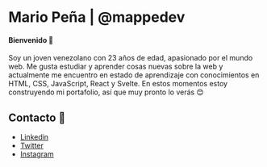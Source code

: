 # Mario Peña | @mappedev

#### Bienvenido 👋

Soy un joven venezolano con 23 años de edad, apasionado por el mundo web. Me gusta estudiar y aprender cosas nuevas sobre la web y actualmente me encuentro en estado de aprendizaje con conocimientos en HTML, CSS, JavaScript, React y Svelte. En estos momentos estoy construyendo mi portafolio, así que muy pronto lo verás :blush:

## Contacto :iphone:
- [Linkedin](https://www.linkedin.com/in/mario-jesus-pe%C3%B1a-prado-89319a1a9/)
- [Twitter](https://twitter.com/mappedev)
- [Instagram](https://www.instagram.com/mappedev/)
